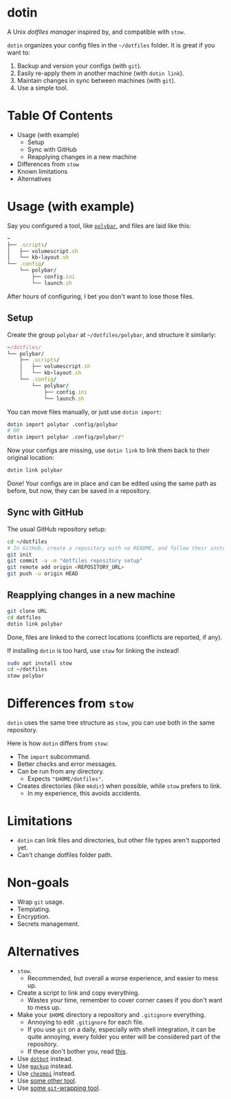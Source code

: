 # dotin

A Unix _dotfiles manager_ inspired by, and compatible with `stow`.

`dotin` organizes your config files in the `~/dotfiles` folder. It is great if you want to:

1. Backup and version your configs (with `git`).
2. Easily re-apply them in another machine (with `dotin link`).
3. Maintain changes in sync between machines (with `git`).
4. Use a simple tool.

# Table Of Contents

- Usage (with example)
    - Setup
    - Sync with GitHub
    - Reapplying changes in a new machine
- Differences from `stow`
- Known limitations
- Alternatives

# Usage (with example)

Say you configured a tool, like [`polybar`], and files are laid like this:

```ruby
~
├── .scripts/
│   ├── volumescript.sh
│   └── kb-layout.sh
└── .config/
    └── polybar/
        ├── config.ini
        └── launch.sh
```

After hours of configuring, I bet you don't want to lose those files.

## Setup

Create the group `polybar` at `~/dotfiles/polybar`, and structure it similarly:

```ruby
~/dotfiles/
└── polybar/
    ├── .scripts/
    │   ├── volumescript.sh
    │   └── kb-layout.sh
    └── .config/
        └── polybar/
            ├── config.ini
            └── launch.sh
```

You can move files manually, or just use `dotin import`:

```sh
dotin import polybar .config/polybar
# OR
dotin import polybar .config/polybar/*
```

Now your configs are missing, use `dotin link` to link them back to their original location:

```sh
dotin link polybar
```

Done! Your configs are in place and can be edited using the same path as before, but now, they can be saved in a repository.

## Sync with GitHub

The usual GitHub repository setup:

```sh
cd ~/dotfiles
# In GitHub, create a repository with no README, and follow their instructions or run these:
git init
git commit -a -m "dotfiles repository setup"
git remote add origin <REPOSITORY_URL>
git push -u origin HEAD
```

## Reapplying changes in a new machine

```sh
git clone URL
cd dotfiles
dotin link polybar
```

Done, files are linked to the correct locations (conflicts are reported, if any).

If installing `dotin` is too hard, use `stow` for linking the instead!

```sh
sudo apt install stow
cd ~/dotfiles
stow polybar
```

# Differences from `stow`

`dotin` uses the same tree structure as `stow`, you can use both in the same repository.

Here is how `dotin` differs from `stow`:

- The `import` subcommand.
- Better checks and error messages.
- Can be run from any directory.
    - Expects `"$HOME/dotfiles"`.
- Creates directories (like `mkdir`) when possible, while `stow` prefers to link.
    - In my experience, this avoids accidents.

# Limitations

- `dotin` can link files and directories, but other file types aren't supported yet.
- Can't change dotfiles folder path.

# Non-goals

- Wrap `git` usage.
- Templating.
- Encryption.
- Secrets management.

# Alternatives

- `stow`.
    - Recommended, but overall a worse experience, and easier to mess up.
- Create a script to link and copy everything.
    - Wastes your time, remember to cover corner cases if you don't want to mess up.
- Make your `$HOME` directory a repository and `.gitignore` everything.
    - Annoying to edit `.gitignore` for each file.
    - If you use `git` on a daily, especially with shell integration, it can be quite annoying, every folder you enter will be considered part of the repository.
    - If these don't bother you, read [this](https://drewdevault.com/2019/12/30/dotfiles.html).
- Use [`dotbot`](https://github.com/anishathalye/dotbot) instead.
- Use [`mackup`](https://github.com/lra/mackup) instead.
- Use [`chezmoi`](https://github.com/twpayne/chezmoi) instead.
- Use [some other tool](https://wiki.archlinux.org/title/Dotfiles#Tools).
- Use [some `git`-wrapping tool](https://wiki.archlinux.org/title/Dotfiles#Tools_wrapping_Git).

[`polybar`]: https://github.com/polybar/polybar
